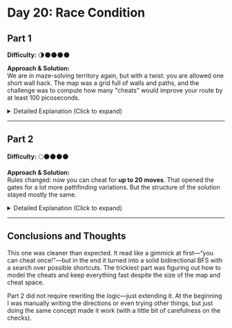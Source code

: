 # Day 20: Race Condition

## Part 1  
**Difficulty:** 🌗🌑🌑🌑🌑  

**Approach & Solution:**  
We are in maze-solving territory again, but with a twist: you are allowed one short wall hack. The map was a grid full of walls and paths, and the challenge was to compute how many "cheats" would improve your route by at least 100 picoseconds.

<details>  
<summary>Detailed Explanation (Click to expand)</summary>  
The key insight was to precompute distances from both the start and end positions using BFS.  

1. First, a regular BFS from the **end** to calculate the shortest legal distances to every tile.
2. Then, another BFS from the **start**, doing the same thing in reverse.
3. After that, I tried all possible 2-cell wall jumps—checking if going from some tile A to tile B via a "cheat" (2 moves max) would reduce the overall distance by at least 100 compared to the legal route.
4. If so, I counted it.

This solution relied on clever use of precomputed distances rather than brute-forcing every cheat.
</details>  

---

## Part 2  
**Difficulty:** 🌕🌑🌑🌑🌑  

**Approach & Solution:**  
Rules changed: now you can cheat for **up to 20 moves**. That opened the gates for a lot more pathfinding variations. But the structure of the solution stayed mostly the same.

<details>  
<summary>Detailed Explanation (Click to expand)</summary>  
Instead of hardcoding the cheat directions, I generated all possible cheat vectors within a 20-step Manhattan radius. That gave me a much larger set of possible wall jumps (including long diagonals and zig-zags).

1. Again, did BFS from end and from start to get shortest paths legally.
2. Then looped over all grid cells and tried applying **all** valid cheat vectors.
3. For each potential cheat, I checked if using it gave a route 100+ picoseconds shorter than the legal one.

Because of the larger cheat space, the solution needed tighter control over bounds and efficiency, but conceptually it followed the same steps as Part 1. The difference was just scale and cheat range.
</details>  

---

## Conclusions and Thoughts  
This one was cleaner than expected. It read like a gimmick at first—“you can cheat once!”—but in the end it turned into a solid bidirectional BFS with a search over possible shortcuts. The trickiest part was figuring out how to model the cheats and keep everything fast despite the size of the map and cheat space.

Part 2 did not require rewriting the logic—just extending it. At the beginning I was manually writing the directions or even trying other things, but just doing the same concept made it work (with a little bit of carefulness on the checks).